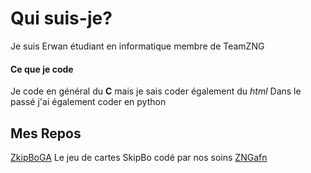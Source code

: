 # Qui suis-je?
Je suis Erwan étudiant en informatique membre de TeamZNG

#### Ce que je code
Je code en général du **C** mais je sais coder également du *html*
Dans le passé j'ai également coder en python

## Mes Repos
[ZkipBoGA](https://lce987.github.io/ZkipBoGA)
Le jeu de cartes SkipBo codé par nos soins 
[ZNGafn](https://lce987.github.io/ZNGafn)
